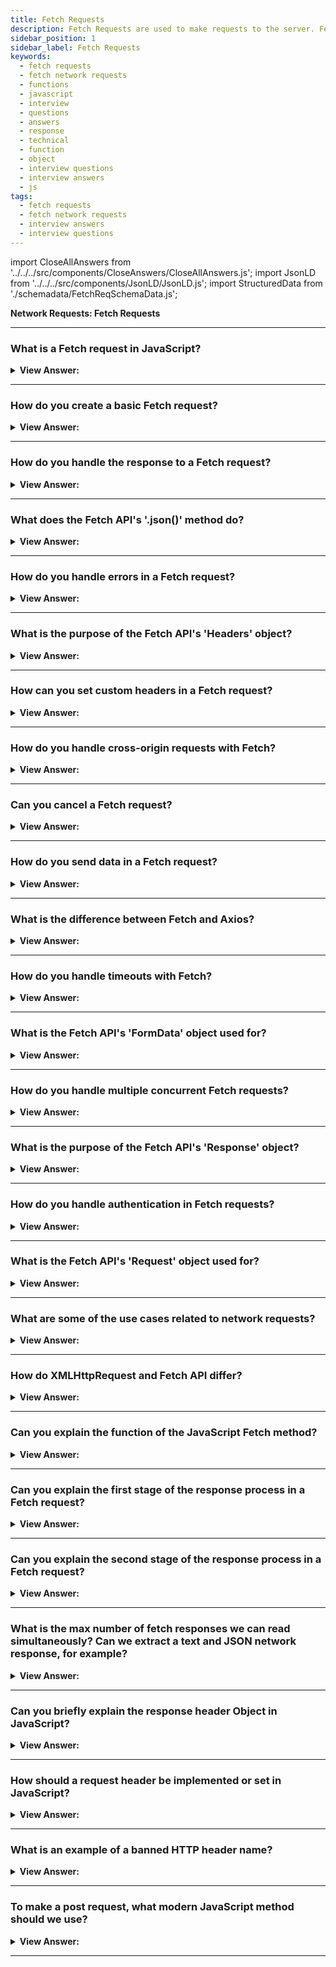 ```yaml
---
title: Fetch Requests
description: Fetch Requests are used to make requests to the server. Fetch is a modern browser-based alternative to XMLHttpRequest. JavaScript Interview Questions and Answer
sidebar_position: 1
sidebar_label: Fetch Requests
keywords:
  - fetch requests
  - fetch network requests
  - functions
  - javascript
  - interview
  - questions
  - answers
  - response
  - technical
  - function
  - object
  - interview questions
  - interview answers
  - js
tags:
  - fetch requests
  - fetch network requests
  - interview answers
  - interview questions
---
```


import CloseAllAnswers from '../../../src/components/CloseAnswers/CloseAllAnswers.js';
import JsonLD from '../../../src/components/JsonLD/JsonLD.js';
import StructuredData from './schemadata/FetchReqSchemaData.js';

<JsonLD data={StructuredData} />

<head>
  <title>Fetch Requests | JavaScript Frontend Phone Interview Answers</title>
</head>

**Network Requests: Fetch Requests**

<CloseAllAnswers />

---

### What is a Fetch request in JavaScript?

<details>
  <summary><strong>View Answer:</strong></summary>
  <div>
  <div><strong>Interview Response:</strong> A fetch request is a way to retrieve data from a server using JavaScript. It allows you to make an HTTP request to a specified URL and receive a response. The data can be in various formats such as JSON, XML, or plain text. Fetch requests are commonly used in web development to dynamically update content without refreshing the entire page.
  </div><br />
  </div>
</details>

---

### How do you create a basic Fetch request?

<details>
  <summary><strong>View Answer:</strong></summary>
  <div>
  <div><strong>Interview Response:</strong> When making a Fetch request in JavaScript, you simply create a Request object with the resource's URL, pass it to fetch(), and handle the response with .then(). We should also handle any errors using the catch() method.
  </div><br />
  <div><strong className="codeExample">Code Example:</strong><br /><br />

  <div></div>

```js
fetch(url)
    .then(response => {
        // handle the response
    })
    .catch(error => {
        // handle the error
    });
```

  </div>
  </div>
</details>

---

### How do you handle the response to a Fetch request?

<details>
  <summary><strong>View Answer:</strong></summary>
  <div>
  <div><strong>Interview Response:</strong> You can use the `.then()` method on the Promise returned by `fetch()` to handle the response. It allows you to access the response data and perform actions accordingly.
  </div><br />
  </div>
</details>

---

### What does the Fetch API's '.json()' method do?

<details>
  <summary><strong>View Answer:</strong></summary>
  <div>
  <div><strong>Interview Response:</strong> The .json() method of the Fetch API reads the response body, parses it as JSON, and returns the resulting JavaScript object in a promise.
  </div><br />
  <div><strong className="codeExample">Code Example:</strong><br /><br />

  <div></div>

Here's a simple example of using the `.json()` method with the Fetch API:

```javascript
fetch('https://api.example.com/data')
  .then(response => response.json())
  .then(data => console.log(data))
  .catch(error => console.error('Error:', error));
```

In this example, the `fetch` function sends a request to the provided URL. The `.then(response => response.json())` line waits for the response and then converts it to a JavaScript object. The next `.then` function logs the data to the console. If any errors occur during this process, they will be caught and logged by the `catch` block.

  </div>
  </div>
</details>

---

### How do you handle errors in a Fetch request?

<details>
  <summary><strong>View Answer:</strong></summary>
  <div>
  <div><strong>Interview Response:</strong> In a Fetch request, handle errors by adding a .catch() block at the end of your promise chain to catch and handle any thrown exceptions or network errors.</div><br />
  <div><strong className="codeExample">Code Example:</strong><br /><br />

  <div></div>

```js
fetch('https://api.example.com/data')
  .then(response => response.json())
  .then(data => console.log(data))
  .catch(error => console.error('Error:', error));
```

  </div>
  </div>
</details>

---

### What is the purpose of the Fetch API's 'Headers' object?

<details>
  <summary><strong>View Answer:</strong></summary>
  <div>
  <div><strong>Interview Response:</strong> The Fetch API's Headers object allows you to perform various operations on HTTP request and response headers, such as adding, deleting, or retrieving header values.
  </div><br />
  <div><strong className="codeExample">Code Example:</strong><br /><br />

  <div></div>

Here's an example of using the `Headers` object with the Fetch API:

```javascript
let myHeaders = new Headers();
myHeaders.append('Content-Type', 'application/json');

fetch('https://api.example.com/data', {
  method: 'GET',
  headers: myHeaders,
})
.then(response => response.json())
.then(data => console.log(data))
.catch(error => console.error('Error:', error));
```

In this code, a new `Headers` object is created, and a 'Content-Type' header is added with the value 'application/json'. Then, a fetch request is made with these headers.

  </div>
  </div>
</details>

---

### How can you set custom headers in a Fetch request?

<details>
  <summary><strong>View Answer:</strong></summary>
  <div>
  <div><strong>Interview Response:</strong> You can set custom headers in a Fetch request using the Headers object, appending headers with the append method, and including them in the fetch options.
  </div><br />
  </div>
</details>

---

### How do you handle cross-origin requests with Fetch?

<details>
  <summary><strong>View Answer:</strong></summary>
  <div>
  <div><strong>Interview Response:</strong> For cross-origin requests with Fetch, set the `mode` option to 'cors'. The server must also support CORS and respond with appropriate `Access-Control` headers.
  </div><br />
  </div>
</details>

---

### Can you cancel a Fetch request?

<details>
  <summary><strong>View Answer:</strong></summary>
  <div>
  <div><strong>Interview Response:</strong> No, Fetch requests cannot be directly canceled. However, you can ignore the response or use the `AbortController` API to abort a request in progress.
  </div><br />
  </div>
</details>

---

### How do you send data in a Fetch request?

<details>
  <summary><strong>View Answer:</strong></summary>
  <div>
  <div><strong>Interview Response:</strong> To send data in a Fetch request, use the 'body' option in the fetch configuration object. If sending JSON, stringify it first with `JSON.stringify()`.
  </div><br />
  <div><strong className="codeExample">Code Example:</strong><br /><br />

  <div></div>

Here's a simple example of sending JSON data with a Fetch request:

```javascript
let data = { name: 'John', age: 30 };

fetch('https://api.example.com/data', {
  method: 'POST',
  headers: {
    'Content-Type': 'application/json',
  },
  body: JSON.stringify(data),
})
.then(response => response.json())
.then(data => console.log(data))
.catch((error) => console.error('Error:', error));
```

In this example, an object named `data` is defined. This object is then stringified with `JSON.stringify(data)` and included in the Fetch request's body. The 'Content-Type' header is set to 'application/json' to tell the server what kind of data is being sent.

  </div>
  </div>
</details>

---

### What is the difference between Fetch and Axios?

<details>
  <summary><strong>View Answer:</strong></summary>
  <div>
  <div><strong>Interview Response:</strong> Fetch is a built-in browser API for HTTP requests. Axios is a library providing more features like automatic JSON data transformation, request cancellation, and wider browser compatibility.
  </div><br />
  </div>
</details>

---

### How do you handle timeouts with Fetch?

<details>
  <summary><strong>View Answer:</strong></summary>
  <div>
  <div><strong>Interview Response:</strong> Fetch API doesn't natively support timeouts. However, you can implement it with Promise.race(), racing your fetch against a promise that rejects after a delay using setTimeout().
  </div><br />
  <div><strong className="codeExample">Code Example:</strong><br /><br />

  <div></div>

Here's an example of how you might implement a timeout with the Fetch API:

```javascript
const timeout = (ms, promise) => {
  return new Promise((resolve, reject) => {
    const timer = setTimeout(() => {
      reject(new Error('Request timed out'));
    }, ms);

    promise
      .then(response => {
        clearTimeout(timer);
        resolve(response);
      })
      .catch(reason => {
        clearTimeout(timer);
        reject(reason);
      });
  });
};

timeout(5000, fetch('https://api.example.com/data'))
  .then(response => response.json())
  .then(data => console.log(data))
  .catch(error => console.error('Error:', error));
```

In this example, a `timeout` function wraps the fetch request. It starts a timer that will reject the promise after a specified delay (in this case, 5000 milliseconds). If the fetch request completes before the timer expires, the timer is cleared, and the promise is resolved with the fetch response.

  </div>
  </div>
</details>

---

### What is the Fetch API's 'FormData' object used for?

<details>
  <summary><strong>View Answer:</strong></summary>
  <div>
  <div><strong>Interview Response:</strong> JavaScript primitives are immutable, meaning their values cannot be changed after they are created. This ensures data consistency.</div><br />
  <div><strong className="codeExample">Code Example:</strong><br /><br />

  <div></div>

Here's an example of using `FormData` with the Fetch API:

```javascript
let formData = new FormData();
formData.append('username', 'John');
formData.append('email', 'john@example.com');

fetch('https://api.example.com/user', {
  method: 'POST',
  body: formData,
})
.then(response => response.json())
.then(data => console.log(data))
.catch((error) => console.error('Error:', error));
```

In this example, a new `FormData` object is created, and two fields, 'username' and 'email', are added. This form data is then sent as the body of a POST request using the Fetch API. The server should be set up to handle form data appropriately.

  </div>
  </div>
</details>

---

### How do you handle multiple concurrent Fetch requests?

<details>
  <summary><strong>View Answer:</strong></summary>
  <div>
  <div><strong>Interview Response:</strong> You can handle multiple concurrent Fetch requests using `Promise.all()`, which waits for all the passed promises (fetch requests) to resolve, or `Promise.allSettled()`.</div><br />
  <div><strong className="codeExample">Code Example:</strong><br /><br />

  <div></div>

```js
const fetch = require("fetch");

async function makeConcurrentFetches() {
  const promises = [
    fetch("https://example.com/posts/1"),
    fetch("https://example.com/posts/2"),
    fetch("https://example.com/posts/3"),
  ];

  const responses = await Promise.all(promises);

  for (const response of responses) {
    console.log(response.json());
  }
}

makeConcurrentFetches();
```

  </div>
  </div>
</details>

---

### What is the purpose of the Fetch API's 'Response' object?

<details>
  <summary><strong>View Answer:</strong></summary>
  <div>
  <div><strong>Interview Response:</strong> The `Response` object represents the response to a Fetch request. It provides various properties and methods to access and manipulate the response data.
  </div><br />
  <div><strong className="codeExample">Code Example:</strong><br /><br />

  <div></div>

```js
// conditional response block
if (!response.ok) {
  const errorMessage = `${response.status} ${response.statusText}`;
  throw new Error(errorMessage);
}
```

  </div>
  </div>
</details>

---

### How do you handle authentication in Fetch requests?

<details>
  <summary><strong>View Answer:</strong></summary>
  <div>
  <div><strong>Interview Response:</strong> You can include authentication information, such as tokens or cookies, in the request headers. The server can then validate the credentials and respond accordingly.
  </div><br />
  </div>
</details>

---

### What is the Fetch API's 'Request' object used for?

<details>
  <summary><strong>View Answer:</strong></summary>
  <div>
  <div><strong>Interview Response:</strong> The `Request` object represents a resource request. It allows you to customize the request method, headers, and body before sending it with `fetch()`.
  </div><br />
  </div>
</details>

---

### What are some of the use cases related to network requests?

<details>
  <summary><strong>View Answer:</strong></summary>
  <div>
  <div><strong>Interview Response:</strong> Network requests are used to fetch data, send data, communicate, update software, monitor devices, collect data, manage data, and provide access to applications. They are a fundamental part of the modern web.
  </div><br/>
  <div>
  <p>
<strong>Here are some use cases of network requests:</strong>
</p>
<ul>

<li>Web apps: Fetch data from remote servers.</li>

<li>Mobile apps: Fetch data from remote servers.</li>

<li>Server-to-server: Communication between servers.</li>

<li>IoT: Communication between devices and servers.</li>

<li>File sharing: Share files between devices.</li>

<li>Streaming media: Deliver media content.</li>

<li>Online gaming: Multiplayer gaming.</li>
</ul>
  </div><br />
  <div><strong className="codeExample">Code Example:</strong><br /><br />

  <div></div>

```js
const url = 'https://example.com/api/v1/data';

fetch(url)
  .then(response => response.json())
  .then(data => {
    // Do something with the data
  });

```

This code will make a GET request to the `/api/v1/data` endpoint on the example.com domain. If the request is successful, the response.json() method will be used to parse the response body as `JSON`. The data variable will then contain the parsed JSON data, which can be used by the application.

  </div>
  </div>
</details>

---

### How do XMLHttpRequest and Fetch API differ?

<details>
  <summary><strong>View Answer:</strong></summary>
  <div>
  <div><strong>Interview Response:</strong> Fetch is a modern browser-based alternative to XMLHttpRequest, and it also performs the same tasks related to network requests.</div><br />
  <div><strong>Technical Response:</strong> The Fetch API is a modern JavaScript alternative to XMLHttpRequest, and it also performs the same task, network requests. The Fetch API also gets incorporated into the browser. However, not all browsers support this, particularly older versions such as Internet Explorer 7 and 8. (which can be polyfilled).
  </div><br />
  <div><strong className="codeExample">Code Example:</strong><br /><br />

  <div></div>

```js
fetch('https://jsonplaceholder.typicode.com/users').then((response) => {
  return response.json();
});
```

here are the main differences between XMLHttpRequest and Fetch API in 30 words or less:

```
XMLHttpRequest is a legacy API, Fetch API is a newer, more modern API.
```

**Here is a table that summarizes the key differences between the two APIs:**

| Feature | XMLHttpRequest | Fetch API |
|---|---|---|
| Asynchronous | Yes | Yes |
| Blocking | Yes | No |
| Events | Yes | Yes |
| Caching | Yes | Yes |
| Streams | No | Yes |
| Promises | No | Yes |
| CORS support | Yes | Yes |
| Global object | `XMLHttpRequest` | `fetch` |

The XMLHttpRequest API is a legacy API that has been around for many years. It is a synchronous API, which means that it blocks the main thread while the request is in progress. This can lead to poor user experience, especially on mobile devices. The XMLHttpRequest API also does not support streams, which can make it difficult to work with large amounts of data.

The Fetch API is a newer, more modern API that was introduced in 2015. It is an asynchronous API, which means that it does not block the main thread while the request is in progress. This can lead to improved user experience, especially on mobile devices. The Fetch API also supports streams, which makes it easier to work with large amounts of data.

Overall, the Fetch API is a more modern and powerful API than XMLHttpRequest. It is recommended to use the Fetch API whenever possible.
  </div>
  </div>
</details>

---

### Can you explain the function of the JavaScript Fetch method?

<details>
  <summary><strong>View Answer:</strong></summary>
  <div>
  <div><strong>Interview Response:</strong> The Fetch method in JavaScript is used to make asynchronous network requests, allowing you to retrieve resources from a server and handle the server's response using Promises.</div><br />
  <div><strong>Technical Response:</strong> The Fetch API provides a JavaScript interface for accessing and manipulating parts of the HTTP pipeline, such as requests and responses. It also provides a global fetch() method that provides an easy, logical way to fetch resources asynchronously across the network. The fetch() method starts fetching a resource from the network, returning a promise that gets fulfilled once the response is available. Fetch has two arguments, including the URL and optional options object. The URL is the URL getting accessed on the server, and the options object holds an array of parameters, including method, headers, and other options.
  </div><br />

<strong>Syntax: </strong> let promise = fetch(url, [options]);<br /><br />
  <div><strong className="codeExample">Code Example:</strong><br /><br />

  <div></div>

Here is a code example for using the Fetch method to make a GET request:

```js
const url = 'https://example.com/api/v1/data';

fetch(url)
  .then(response => response.json())
  .then(data => {
    // Do something with the data
  });
```

This code will make a GET request to the /api/v1/data endpoint on the example.com domain. If the request is successful, the response.json() method will be used to parse the response body as JSON. The data variable will then contain the parsed JSON data, which can be used by the application.

  </div>
  </div>
</details>

---

### Can you explain the first stage of the response process in a Fetch request?

<details>
  <summary><strong>View Answer:</strong></summary>
  <div>
  <div><strong>Interview Response:</strong> The first stage of the response process in a Fetch request is receiving the server's response headers, which include information like status code, content type, and cookies.
    </div><br />
  <div><strong>Technical Response:</strong> First, the promise, returned by fetch, resolves with an object of the built-in Response class as soon as the server responds with headers. At this stage, we can check HTTP status to see whether it is successful and check headers, but we do not have the body yet. The promise rejects if the fetch could not make HTTP-request, e.g., network problems, or there’s no such site. We should note that abnormal HTTP statuses, such as 200, 404, or 500, do not cause an error. We can check the response and status by using the response properties response.ok and response.status.
    </div><br />
  <div><strong className="codeExample">Code Example:</strong><br /><br />

  <div></div>

```js
let response = await fetch(url);

if (response.ok) {
  // if HTTP-status is 200-299
  // get the response body (the method explained below)
  let json = await response.json();
} else {
  alert('HTTP-Error: ' + response.status);
}
```

  </div>
  </div>
</details>

---

### Can you explain the second stage of the response process in a Fetch request?

<details>
  <summary><strong>View Answer:</strong></summary>
  <div>
  <div><strong>Interview Response:</strong> The second stage of the response process in a Fetch request is receiving the response body, which contains the actual data sent by the server in the requested resource. The response provides multiple promise-based methods to access the body in various formats, including text, JSON, formData, blob, and ArrayBuffer.
    </div><br />
  <div><strong className="codeExample">Code Example:</strong><br /><br />

  <div></div>

```js
let url = 'https://api.github.com/repos/javascript-
tutorial/en.javascript.info/commits';
let response = await fetch(url);

let commits = await response.json(); // read response body and parse as JSON

console.log(commits[0].author.login);
```

  </div>
  </div>
</details>

---

### What is the max number of fetch responses we can read simultaneously? Can we extract a text and JSON network response, for example?

<details>
  <summary><strong>View Answer:</strong></summary>
  <div>
  <div><strong>Interview Response:</strong> You can read multiple fetch responses simultaneously with Promise.all(). However, extracting both text and JSON from a single response isn't possible directly, as reading the body is a one-time operation.
    </div><br />
  <div><strong className="codeExample">Code Example:</strong><br /><br />

  <div></div>

```js
let text = await response.text(); // response body consumed
let parsed = await response.json(); // fails (already consumed)
```

  </div>
  </div>
</details>

---

### Can you briefly explain the response header Object in JavaScript?

<details>
  <summary><strong>View Answer:</strong></summary>
  <div>
  <div><strong>Interview Response:</strong> The Response header Object in JavaScript contains metadata about the response, like content-type, content-length, etc. You can access it using the Response.headers property in the Fetch API.
    </div><br />
  <div><strong>Technical Details:</strong> The response headers are available in an iterable Map-like header object in response.headers. It is not precisely a Map, but it has similar methods to retrieve individual headers by name or iterate over them.
    </div><br />
  <div><strong className="codeExample">Code Example:</strong><br /><br />

  <div></div>

```js
let response = await fetch('https://api.github.com/repos/javascript-
tutorial/en.javascript.info/commits');

// get one header
console.log(response.headers.get('Content-Type')); // application/json; charset=utf-8

// iterate over all headers
for (let [key, value] of response.headers) {
  console.log(`${key} = ${value}`);
}
```

  </div>
  </div>
</details>

---

### How should a request header be implemented or set in JavaScript?

<details>
  <summary><strong>View Answer:</strong></summary>
  <div>
  <div><strong>Interview Response:</strong> We can use the headers option in fetch to set a request header, and it has an object with incoming and outgoing headers. There are several restrictions on what we may access in the HTTP header.
    </div><br />
  <div><strong className="codeExample">Code Example:</strong><br /><br />

  <div></div>

```js
let response = fetch(protectedUrl, {
  headers: {
    Authentication: 'secret',
  },
});
```

  </div>
  </div>
</details>

---

### What is an example of a banned HTTP header name?

<details>
  <summary><strong>View Answer:</strong></summary>
  <div>
  <div><strong>Interview Response:</strong> One example of a forbidden header name is "Referer" as per the Fetch standard. These are typically set by the user agent and cannot be modified programmatically.
    </div><br/>
  <div><strong>Technical Details:</strong> A forbidden header name is the name of an HTTP header that cannot be modified programmatically; specifically, an HTTP request header name (in contrast with a Forbidden response header name). Modifying such headers is forbidden because the user agent (browser) retains complete control over them. Names starting with `Sec-` are reserved for creating new headers safe from APIs using Fetch that grant developer control over headers, such as XMLHttpRequest.
    </div>
  </div>
</details>

---

### To make a post request, what modern JavaScript method should we use?

<details>
  <summary><strong>View Answer:</strong></summary>
  <div>
  <div><strong>Interview Response:</strong> To make a POST request in modern JavaScript, you should use the `fetch` API, with the method option set to 'POST', and include your payload in the 'body' option.
    </div><br />
  <div><strong>Interview Response:</strong> To make a POST request or a request with another method option, we need to use the fetch method. For example, when we want to use a method post with JSON. We have to set the header and body inside the Fetch options. We are not limited to just post requests as a method option, and we also have access to HTTP requests and others. If the request body is a string, the Content-Type header gets set to text/plain;charset=UTF-8 by default.
    </div><br />
  <div><strong className="codeExample">Code Example:</strong><br /><br />

  <div></div>

```js
let user = {
  name: 'John',
  surname: 'Smith',
};

let response = await fetch('/article/fetch/post/user', {
  method: 'POST',
  headers: {
    'Content-Type': 'application/json;charset=utf-8',
  },
  body: JSON.stringify(user),
});

let result = await response.json();
console.log(result.message);
```

  </div>
  </div>
</details>

---
